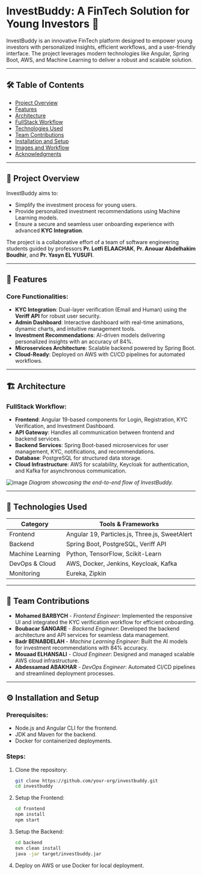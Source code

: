 # InvestBuddy: A FinTech Solution for Young Investors 🚀

InvestBuddy is an innovative FinTech platform designed to empower young investors with personalized insights, efficient workflows, and a user-friendly interface. The project leverages modern technologies like Angular, Spring Boot, AWS, and Machine Learning to deliver a robust and scalable solution.

---

## 🛠 Table of Contents

- [Project Overview](#project-overview)
- [Features](#features)
- [Architecture](#architecture)
- [FullStack Workflow](#fullstack-workflow)
- [Technologies Used](#technologies-used)
- [Team Contributions](#team-contributions)
- [Installation and Setup](#installation-and-setup)
- [Images and Workflow](#images-and-workflow)
- [Acknowledgments](#acknowledgments)

---

## 🌟 Project Overview

InvestBuddy aims to:
- Simplify the investment process for young users.
- Provide personalized investment recommendations using Machine Learning models.
- Ensure a secure and seamless user onboarding experience with advanced **KYC Integration**.

The project is a collaborative effort of a team of software engineering students guided by professors **Pr. Lotfi ELAACHAK**, **Pr. Anouar Abdelhakim Boudhir**, and **Pr. Yasyn EL YUSUFI**.

---

## 🔑 Features

### Core Functionalities:
- **KYC Integration**: Dual-layer verification (Email and Human) using the **Veriff API** for robust user security.
- **Admin Dashboard**: Interactive dashboard with real-time animations, dynamic charts, and intuitive management tools.
- **Investment Recommendations**: AI-driven models delivering personalized insights with an accuracy of 84%.
- **Microservices Architecture**: Scalable backend powered by Spring Boot.
- **Cloud-Ready**: Deployed on AWS with CI/CD pipelines for automated workflows.

---

## 🏗 Architecture

### FullStack Workflow:
- **Frontend**: Angular 19-based components for Login, Registration, KYC Verification, and Investment Dashboard.
- **API Gateway**: Handles all communication between frontend and backend services.
- **Backend Services**: Spring Boot-based microservices for user management, KYC, notifications, and recommendations.
- **Database**: PostgreSQL for structured data storage.
- **Cloud Infrastructure**: AWS for scalability, Keycloak for authentication, and Kafka for asynchronous communication.

![image](https://github.com/user-attachments/assets/ecaf767f-4ed5-4610-891b-bd75bf27b72a)
*Diagram showcasing the end-to-end flow of InvestBuddy.*

---

## 🧰 Technologies Used

| **Category**      | **Tools & Frameworks**                          |
|--------------------|------------------------------------------------|
| Frontend           | Angular 19, Particles.js, Three.js, SweetAlert |
| Backend            | Spring Boot, PostgreSQL, Veriff API           |
| Machine Learning   | Python, TensorFlow, Scikit-Learn              |
| DevOps & Cloud     | AWS, Docker, Jenkins, Keycloak, Kafka         |
| Monitoring         | Eureka, Zipkin                                |

---

## 🤝 Team Contributions

- **Mohamed BARBYCH** - *Frontend Engineer*: Implemented the responsive UI and integrated the KYC verification workflow for efficient onboarding.
- **Boubacar SANGARE** - *Backend Engineer*: Developed the backend architecture and API services for seamless data management.
- **Badr BENABDELAH** - *Machine Learning Engineer*: Built the AI models for investment recommendations with 84% accuracy.
- **Mouaad ELHANSALI** - *Cloud Engineer*: Designed and managed scalable AWS cloud infrastructure.
- **Abdessamad ABAKHAR** - *DevOps Engineer*: Automated CI/CD pipelines and streamlined deployment processes.

---

## ⚙️ Installation and Setup

### Prerequisites:
- Node.js and Angular CLI for the frontend.
- JDK and Maven for the backend.
- Docker for containerized deployments.

### Steps:
1. Clone the repository:
   ```bash
   git clone https://github.com/your-org/investbuddy.git
   cd investbuddy

2. Setup the Frontend:
   ```bash
   cd frontend
   npm install
   npm start

3. Setup the Backend:
   ```bash
   cd backend
   mvn clean install
   java -jar target/investbuddy.jar

4. Deploy on AWS or use Docker for local deployment.
